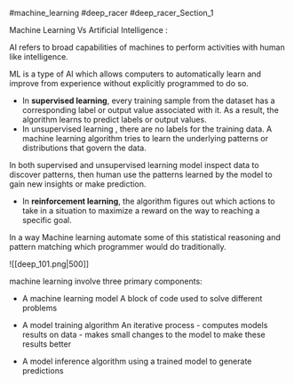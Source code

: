 
#machine_learning
#deep_racer
#deep_racer_Section_1 

Machine Learning Vs Artificial Intelligence : 

AI refers to broad capabilities of machines to perform activities with human like intelligence. 

ML is a type of AI which allows computers to automatically learn and improve from experience without explicitly programmed to do so.

- In <b>supervised learning</b>, every training sample from the dataset has a corresponding label or output value associated with it. As a result, the algorithm learns to predict labels or output values. 
- In unsupervised learning , there are no labels for the training data. A machine learning algorithm tries to learn the underlying patterns or distributions that govern the data.

In both supervised and unsupervised learning model inspect data to discover patterns, then human use the patterns learned by the model to gain new insights or make prediction.

- In **reinforcement learning**, the algorithm figures out which actions to take in a situation to maximize a reward on the way to reaching a specific goal.

In a way Machine learning automate some of this statistical reasoning and pattern matching which programmer would do traditionally.

![[deep_101.png|500]]

machine learning involve three primary components:

-   A machine learning model
	A block of code used to solve different problems

-   A model training algorithm
	An iterative process
	     - computes models results on data
	     - makes small changes to the model to make these results better
-   A model inference algorithm
	using a trained model to generate predictions

